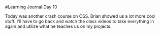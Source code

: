 #Learning Journal Day 10

Today was another crash course on CSS. Brian showed us a lot more cool stuff.  I'll have to go back and watch the class videos to take everything in again and utilize what he teaches us on my projects.